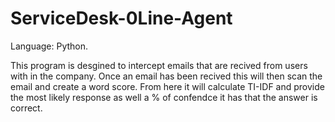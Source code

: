 # ServiceDesk-0Line-Agent
Language: Python. 

This program is desgined to intercept emails that are recived from users with in the company. 
Once an email has been recived this will then scan the email and create a word score. From here it will calculate TI-IDF and provide the most likely response as well a % of confendce it has that the answer is correct. 

